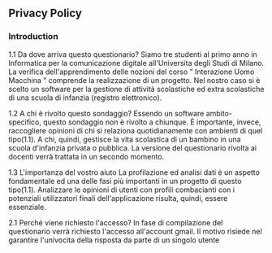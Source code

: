 Privacy Policy  
----------------

### Introduction  
1.1 Da dove arriva questo questionario?
Siamo tre studenti al primo anno in Informatica per la comunicazione digitale all'Universita degli Studi di Milano. La verifica dell'apprendimento delle nozioni del corso ” Interazione Uomo Macchina " comprende la realizzazione di un progetto. Nel nostro caso si è scelto un software per la gestione di attività scolastiche ed extra scolastiche di una scuola di infanzia (registro elettronico).

1.2 A chi è rivolto questo sondaggio?
Essendo un software ambito-specifico, questo sondaggio non è rivolto a chiunque. È importante, invece, raccogliere opinioni di chi si relaziona quotidianamente con ambienti di quel tipo(1.1).
A chi, quindi, gestisce la vita scolastica di un bambino in una scuola d'infanzia privata o pubblica. La versione del questionario rivolta ai docenti verrà trattata in un secondo momento.

1.3 L'importanza del vostro aiuto
La profilazione ed analisi dati è un aspetto fondamentale ed una delle fasi più importanti in un progetto di questo tipo(1.1). Analizzare le opinioni di utenti con profili combacianti con i potenziali utilizzatori finali dell'applicazione risulta, quindi, essere essenziale.

2.1 Perché viene richiesto l'accesso?
In fase di compilazione del questionario verrà richiesto l'accesso all'account gmail. Il motivo risiede nel garantire l'univocita della risposta da parte di un singolo utente

